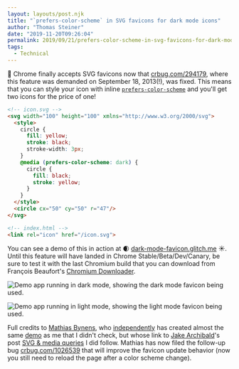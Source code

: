 ```yaml
---
layout: layouts/post.njk
title: "`prefers-color-scheme` in SVG favicons for dark mode icons"
author: "Thomas Steiner"
date: "2019-11-20T09:26:04"
permalink: 2019/09/21/prefers-color-scheme-in-svg-favicons-for-dark-mode-icons/index.html
tags:
  - Technical
---
```


🎉 Chrome finally accepts SVG favicons now that [crbug.com/294179](https://crbug.com/294179),
where this feature was demanded on September 18, 2013(!), was fixed.
This means that you can style your icon with inline [`prefers-color-scheme`](https://web.dev/prefers-color-scheme)
and you'll get two icons for the price of one!

```html
<!-- icon.svg -->
<svg width="100" height="100" xmlns="http://www.w3.org/2000/svg">
  <style>
    circle {
      fill: yellow;
      stroke: black;
      stroke-width: 3px;
    }
    @media (prefers-color-scheme: dark) {
      circle {
        fill: black;
        stroke: yellow;
      }
    }
  </style>
  <circle cx="50" cy="50" r="47"/>
</svg>
```

```html
<!-- index.html -->
<link rel="icon" href="/icon.svg">
```

You can see a demo of this in action at 🌒 [dark-mode-favicon.glitch.me](https://dark-mode-favicon.glitch.me/) ☀️.
Until this feature will have landed in Chrome Stable/Beta/Dev/Canary, be sure to test it with the last Chromium build
that you can download from François Beaufort's [Chromium Downloader](https://download-chromium.appspot.com/).

![Demo app running in dark mode, showing the dark mode favicon being used.](https://pbs.twimg.com/media/EJzWSAxWsAAdteb?format=png&name=small)

![Demo app running in light mode, showing the light mode favicon being used.](https://pbs.twimg.com/media/EJzWSAyXYAE624Z?format=png&name=small)

Full credits to [Mathias Bynens](https://twitter.com/mathias),
who [independently](https://bugs.chromium.org/p/chromium/issues/detail?id=294179#c72)
has created almost the same [demo](https://numerous-sulfur.glitch.me) as me that I didn't check,
but whose link to [Jake Archibald](https://twitter.com/jaffathecake)'s post
[SVG &amp; media queries](https://jakearchibald.com/2016/svg-media-queries/) I did follow.
Mathias has now filed the follow-up bug [crbug.com/1026539](https://crbug.com/1026539)
that will improve the favicon update behavior (now you still need to reload the page after a color scheme change).
